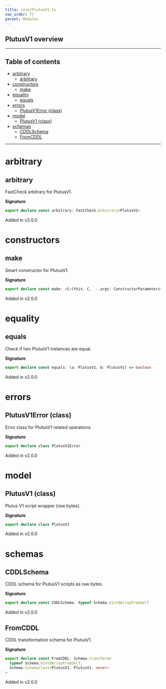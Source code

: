 ```yaml
---
title: core/PlutusV1.ts
nav_order: 77
parent: Modules
---
```


## PlutusV1 overview

---

<h2 class="text-delta">Table of contents</h2>

- [arbitrary](#arbitrary)
  - [arbitrary](#arbitrary-1)
- [constructors](#constructors)
  - [make](#make)
- [equality](#equality)
  - [equals](#equals)
- [errors](#errors)
  - [PlutusV1Error (class)](#plutusv1error-class)
- [model](#model)
  - [PlutusV1 (class)](#plutusv1-class)
- [schemas](#schemas)
  - [CDDLSchema](#cddlschema)
  - [FromCDDL](#fromcddl)

---

# arbitrary

## arbitrary

FastCheck arbitrary for PlutusV1.

**Signature**

```ts
export declare const arbitrary: FastCheck.Arbitrary<PlutusV1>
```

Added in v2.0.0

# constructors

## make

Smart constructor for PlutusV1.

**Signature**

```ts
export declare const make: <C>(this: C, ...args: ConstructorParameters<C>) => InstanceType<C>
```

Added in v2.0.0

# equality

## equals

Check if two PlutusV1 instances are equal.

**Signature**

```ts
export declare const equals: (a: PlutusV1, b: PlutusV1) => boolean
```

Added in v2.0.0

# errors

## PlutusV1Error (class)

Error class for PlutusV1 related operations.

**Signature**

```ts
export declare class PlutusV1Error
```

Added in v2.0.0

# model

## PlutusV1 (class)

Plutus V1 script wrapper (raw bytes).

**Signature**

```ts
export declare class PlutusV1
```

Added in v2.0.0

# schemas

## CDDLSchema

CDDL schema for PlutusV1 scripts as raw bytes.

**Signature**

```ts
export declare const CDDLSchema: typeof Schema.Uint8ArrayFromSelf
```

Added in v2.0.0

## FromCDDL

CDDL transformation schema for PlutusV1.

**Signature**

```ts
export declare const FromCDDL: Schema.transform<
  typeof Schema.Uint8ArrayFromSelf,
  Schema.SchemaClass<PlutusV1, PlutusV1, never>
>
```

Added in v2.0.0
